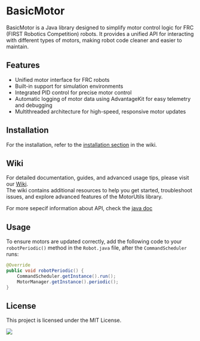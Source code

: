 # BasicMotor

BasicMotor is a Java library designed to simplify motor control logic for FRC (FIRST Robotics Competition) robots. It provides a unified API for interacting with different types of motors, making robot code cleaner and easier to maintain.

## Features

- Unified motor interface for FRC robots
- Built-in support for simulation environments
- Integrated PID control for precise motor control
- Automatic logging of motor data using AdvantageKit for easy telemetry and debugging
- Multithreaded architecture for high-speed, responsive motor updates

## Installation

For the installation, refer to the [installation section](https://github.com/captainsoccer/BasicMotor/wiki#installation) in the wiki.

## Wiki

For detailed documentation, guides, and advanced usage tips, please visit our [Wiki](https://github.com/captainsoccer/MotorUtils/wiki).  
The wiki contains additional resources to help you get started, troubleshoot issues, and explore advanced features of the MotorUtils library.

For more sepecif information about API, check the [java doc](https://javadoc.jitpack.io/com/github/captainsoccer/MotorUtils/latest/javadoc/index.html)


## Usage

To ensure motors are updated correctly, add the following code to your `robotPeriodic()` method in the `Robot.java` file, after the `CommandScheduler` runs:

```java
@Override
public void robotPeriodic() {
    CommandScheduler.getInstance().run();
    MotorManager.getInstance().periodic();
}
```

## License

This project is licensed under the MIT License.

[![](https://jitpack.io/v/captainsoccer/MotorUtils.svg)](https://jitpack.io/#captainsoccer/MotorUtils)

